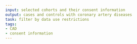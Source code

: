 ```yaml
---
input: selected cohorts and their consent information
output: cases and controls with coronary artery diseases
task: filter by data use restrictions
tags:
- CAD
- consent information
---
```

